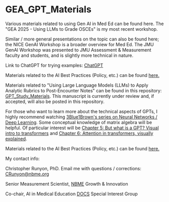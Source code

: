 # GEA_GPT_Materials
Various materials related to using Gen AI in Med Ed can be found here. The "GEA 2025 - Using LLMs to Grade OSCEs" is my most recent workshop.

Similar / more general presentations on the topic can also be found here; the NICE GenAI Workshop is a broader overview for Med Ed. The JMU GenAI Workshop was presented to JMU Assessment & Measurement faculty and students, and is slightly more technical in nature.

Link to ChatGPT for trying examples: [ChatGPT](https://chatgpt.com/)

Materials related to the AI Best Practices (Policy, etc.) can be found [here.](https://github.com/runyoncr/IAEA_AI_Best_Practices)

Materials related to "Using Large Language Models (LLMs) to Apply Analytic Rubrics to Post-Encounter Notes" can be found in this repository: [GPT_Study_Materials](https://github.com/runyoncr/GPT_Study_Materials/). This manuscript is currently under review and, if accepted, will also be posted in this repository. 

For those who want to learn more about the technical aspects of GPTs, I highly recommend watching [3Blue1Brown's series on Neural Networks / Deep Learning](https://www.youtube.com/playlist?list=PLZHQObOWTQDNU6R1_67000Dx_ZCJB-3pi). Some conceptual knowledge of matrix algebra will be helpful. Of particular interest will be [Chapter 5: But what is a GPT? Visual intro to transformers](https://youtu.be/wjZofJX0v4M?si=Ase-j746fiy-2KRK) and [Chapter 6: Attention in transformers, visually explained](https://youtu.be/eMlx5fFNoYc?si=ODqjp1C4L1KRfn-L).

Materials related to the AI Best Practices (Policy, etc.) can be found [here.](https://github.com/runyoncr/IAEA_AI_Best_Practices)

My contact info:

Christopher Runyon, PhD. Email me with questions / corrections: [CRunyon@nbme.org](mailto:CRunyon@nbme.org)

Senior Measurement Scientist, [NBME](https://www.nbme.org/) Growth & Innovation

Co-chair, AI in Medical Education [DOCS](https://www.directorsofclinicalskillseducation.org/) Special Interest Group
